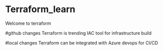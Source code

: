 # Terraform_learn

Welcome to terraform

#github changes
Terraform is trending IAC tool for infrastructure build

#local changes
Terraform can be integrated with Azure devops for CI/CD

